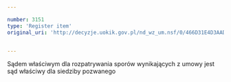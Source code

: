 ```yaml
---

number: 3151
type: 'Register item'
original_uri: 'http://decyzje.uokik.gov.pl/nd_wz_um.nsf/0/466D31E4D3AAD994C12579F80047A27E?OpenDocument'


---
```


Sądem właściwym dla rozpatrywania sporów wynikających z umowy jest sąd właściwy dla siedziby pozwanego
